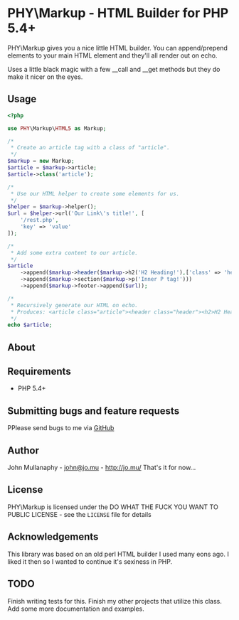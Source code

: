 PHY\Markup - HTML Builder for PHP 5.4+
================================================================================


PHY\Markup gives you a nice little HTML builder. You can append/prepend elements
to your main HTML element and they'll all render out on echo.

Uses a little black magic with a few __call and __get methods but they do make
it nicer on the eyes.

Usage
-----

```php
<?php

use PHY\Markup\HTML5 as Markup;

/*
 * Create an article tag with a class of "article".
 */
$markup = new Markup;
$article = $markup->article;
$article->class('article');

/*
 * Use our HTML helper to create some elements for us.
 */
$helper = $markup->helper();
$url = $helper->url('Our Link\'s title!', [
    '/rest.php',
    'key' => 'value'
]);

/*
 * Add some extra content to our article.
 */
$article
    ->append($markup->header($markup->h2('H2 Heading!'),['class' => 'header'))
    ->append($markup->section($markup->p('Inner P tag!')))
    ->append($markup->footer->append($url));

/*
 * Recursively generate our HTML on echo.
 * Produces: <article class="article"><header class="header"><h2>H2 Heading!</h2></header><section><p>Inner P tag!</p></section><footer><a href="/rest.php?key=value">Our Link's Title!</a></footer></article>
 */
echo $article;
```


About
-----

Requirements
------------

- PHP 5.4+

Submitting bugs and feature requests
------------------------------------

PPlease send bugs to me via
[GitHub](https://github.com/mullanaphy/markup/issues)

Author
------

John Mullanaphy - <john@jo.mu> - <http://jo.mu/>
That's it for now...

License
-------

PHY\Markup is licensed under the DO WHAT THE FUCK YOU WANT TO PUBLIC LICENSE -
see the `LICENSE` file for details

Acknowledgements
----------------

This library was based on an old perl HTML builder I used many eons ago. I liked
it then so I wanted to continue it's sexiness in PHP.

TODO
----

Finish writing tests for this. Finish my other projects that utilize this class.
Add some more documentation and examples.